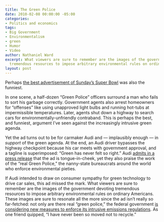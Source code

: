 ```yaml
---
title: The Green Police
date: 2010-02-08 00:00:00 -05:00
categories:
- Politics and economics
tags:
- Big Government
- Environmentalism
- green
- Humor
- Video
author: Nathaniel Ward
excerpt: What viewers are sure to remember are the images of the government devoting
  tremendous resources to impose arbitrary environmental rules on ordinary Americans.
layout: post
---
```


Perhaps [the best advertisement of Sunday’s Super Bowl](https://www.youtube.com/watch?v=Wq58zS4_jvM) was also the funniest.

In one scene, a half-dozen “Green Police” officers surround a man who fails to sort his garbage correctly. Government agents also arrest homeowners for “offenses” like using unapproved light bulbs and running hot-tubs at impermissible temperatures. Later, agents shut down a highway to search cars for environmentally-unfriendly contraband. This is perhaps the best, and funniest, argument I’ve seen against the increasingly intrusive green agenda.

Yet the ad turns out to be for carmaker Audi and — implausibly enough — in *support* of the green agenda. At the end, an Audi driver bypasses the highway checkpoint because his car meets with government approval, and a tagline is superimposed: “Green has never felt so right.” Audi [admits in a press release][1] that the ad is tongue-in-cheek, yet they also praise the work of the “real Green Police,” the nanny-state bureaucrats around the world who enforce environmental pieties.

If Audi intended to draw on consumer sympathy for green technology to drive car sales, this ad missed the mark. What viewers are sure to remember are the images of the government devoting tremendous resources to impose arbitrary environmental rules on ordinary Americans. These images are sure to resonate all the more since the ad isn’t really so far-fetched: not only are there real “green police,” the federal government [is considering new measures to enforce its intrusive emissions regulations][2]. As one friend quipped, “I have never been so moved not to recycle.”

 [1]: http://www.audiusa.com/us/brand/en/models/a3_tdi/green_police.html
 [2]: http://blog.heritage.org/2010/02/08/watch-out-for-the-green-police/